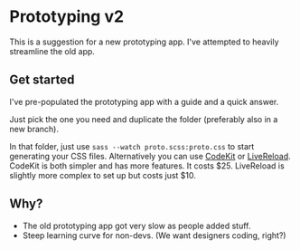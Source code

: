 # Prototyping v2

This is a suggestion for a new prototyping app. I've attempted to heavily streamline the old app.

## Get started

I've pre-populated the prototyping app with a guide and a quick answer.

Just pick the one you need and duplicate the folder (preferably also in a new branch).

In that folder, just use `sass --watch proto.scss:proto.css` to start generating your CSS files. Alternatively you can use [CodeKit](http://incident57.com/codekit/) or [LiveReload](http://livereload.com/). CodeKit is both simpler and has more features. It costs $25. LiveReload is slightly more complex to set up but costs just $10.

## Why?

* The old prototyping app got very slow as people added stuff.
* Steep learning curve for non-devs. (We want designers coding, right?)